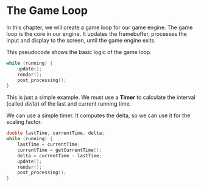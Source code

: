 # The Game Loop

In this chapter, we will create a game loop for our game engine. The game loop is the core in our engine. It updates the
framebuffer, processes the input and display to the screen, until the game engine exits.

This pseudocode shows the basic logic of the game loop.

```c
while (running) {
    update();
    render();
    post_processing();
}
```

This is just a simple example. We must use a **Timer** to calculate the interval (called _delta_) of the last and current
running time.

We can use a simple timer. It computes the delta, so we can use it for the scaling factor.

```c
double lastTime, currentTime, delta;
while (running) {
    lastTime = currentTime;
    currentTime = getCurrentTime();
    delta = currentTime - lastTime;
    update();
    render();
    post_processing();
}
```


